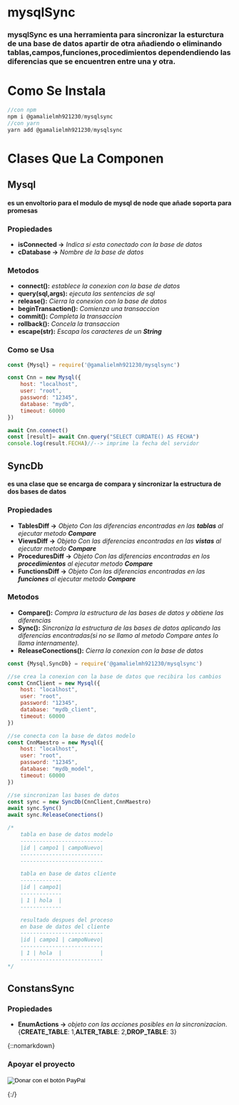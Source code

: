 # mysqlSync
### **mysqlSync** es una herramienta para sincronizar la esturctura de una base de datos apartir de otra añadiendo o eliminando tablas,campos,funciones,procedimientos dependendiendo las diferencias que se encuentren entre una y otra.

# Como Se Instala
```javascript 
//con npm
npm i @gamalielmh921230/mysqlsync 
//con yarn
yarn add @gamalielmh921230/mysqlsync
````
# Clases Que La Componen
## **Mysql**
#### es un envoltorio para el modulo de mysql de node que añade  soporta para promesas
### **Propiedades**
- **isConnected ->** *Indica si esta conectado con la base de datos*
- **cDatabase ->** *Nombre de la base de datos*
### **Metodos**
- **connect():** *establece la conexion con la base de datos*
- **query(sql,args):** *ejecuta las sentencias de sql*
- **release():** *Cierra la conexion con la base de datos*
- **beginTransaction():** *Comienza una transaccion*
- **commit():** *Completa la transaccion*
- **rollback():** *Concela la transaccion*
- **escape(str):** *Escapa los caracteres de un **String***
### **Como se Usa**

```javascript 
const {Mysql} = require('@gamalielmh921230/mysqlsync')

const Cnn = new Mysql({
    host: "localhost", 
    user: "root", 
    password: "12345",
    database: "mydb",
    timeout: 60000
})

await Cnn.connect()
const [result]= await Cnn.query("SELECT CURDATE() AS FECHA")
console.log(result.FECHA)//--> imprime la fecha del servidor
````

## **SyncDb**
#### es una clase que se encarga de compara y sincronizar la estructura de dos bases de datos
### **Propiedades**
- **TablesDiff ->** *Objeto Con las diferencias encontradas en las **tablas** al ejecutar metodo **Compare***
- **ViewsDiff ->** *Objeto Con las diferencias encontradas en las **vistas** al ejecutar metodo **Compare***
- **ProceduresDiff ->** *Objeto Con las diferencias encontradas en los **procedimientos** al ejecutar metodo **Compare***
- **FunctionsDiff ->** *Objeto Con las diferencias encontradas en las **funciones** al ejecutar metodo **Compare***
### **Metodos**
- **Compare():** *Compra la estructura de las bases de datos y obtiene las diferencias*
- **Sync():** *Sincroniza la estructura de las bases de datos aplicando las diferencias encontradas(si no se llamo al metodo Compare antes lo llama internamente).*
- **ReleaseConections():** *Cierra la conexion con la base de datos*

```javascript 
const {Mysql,SyncDb} = require('@gamalielmh921230/mysqlsync')

//se crea la conexion con la base de datos que recibira los cambios
const CnnClient = new Mysql({
    host: "localhost", 
    user: "root", 
    password: "12345",
    database: "mydb_client",
    timeout: 60000
})

//se conecta con la base de datos modelo
const CnnMaestro = new Mysql({
    host: "localhost", 
    user: "root", 
    password: "12345",
    database: "mydb_model",
    timeout: 60000
})

//se sincronizan las bases de datos
const sync = new SyncDb(CnnClient,CnnMaestro)
await sync.Sync()
await sync.ReleaseConections()

/*
    tabla en base de datos modelo
    --------------------------
    |id | campo1 | campoNuevo|
    --------------------------
    --------------------------

    tabla en base de datos cliente
    -------------
    |id | campo1|
    -------------
    | 1 | hola  |
    -------------

    resultado despues del proceso 
    en base de datos del cliente
    --------------------------
    |id | campo1 | campoNuevo|
    -------------------------- 
    | 1 | hola  |            |
    --------------------------
*/
````
## **ConstansSync**
### **Propiedades**
- **EnumActions ->** *objeto con las acciones posibles en la sincronizacion*. {**CREATE_TABLE**: 1,**ALTER_TABLE**: 2,**DROP_TABLE**: 3}

{::nomarkdown}
### **Apoyar el proyecto**
<form action="https://www.paypal.com/cgi-bin/webscr" method="post" target="_top">
<input type="hidden" name="cmd" value="_s-xclick" />
<input type="hidden" name="hosted_button_id" value="HJT3RJKJ44EWQ" />
<input type="image" src="https://www.paypalobjects.com/es_XC/MX/i/btn/btn_donateCC_LG.gif" border="0" name="submit" title="PayPal - The safer, easier way to pay online!" alt="Donar con el botón PayPal" />
<img alt="" border="0" src="https://www.paypal.com/es_MX/i/scr/pixel.gif" width="1" height="1" />
</form>
{:/}